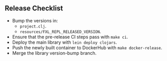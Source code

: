 ## Release Checklist

- Bump the versions in:
    - `project.clj`.
    - `resources/FXL_REPL_RELEASED_VERSION`.
- Ensure that the pre-release CI steps pass with `make ci`.
- Deploy the main library with `lein deploy clojars`.
- Push the newly built container to DockerHub with `make docker-release`.
- Merge the library version-bump branch.
